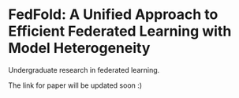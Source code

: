 # FedFold: A Unified Approach to Efficient Federated Learning with Model Heterogeneity
Undergraduate research in federated learning.

The link for paper will be updated soon :)
